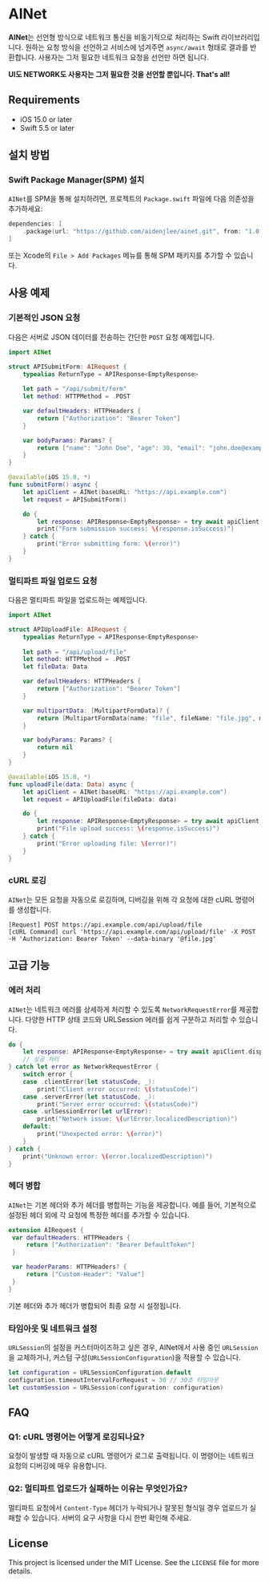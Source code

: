 
# AINet

**AINet**는 선언형 방식으로 네트워크 통신을 비동기적으로 처리하는 Swift 라이브러리입니다. 원하는 요청 방식을 선언하고 서비스에 넘겨주면 `async/await` 형태로 결과를 반환합니다. 사용자는 그저 필요한 네트워크 요청을 선언만 하면 됩니다.

**UI도 NETWORK도 사용자는 그저 필요한 것을 선언할 뿐입니다. That's all!**

## Requirements

- iOS 15.0 or later
- Swift 5.5 or later

## 설치 방법

### Swift Package Manager(SPM) 설치

`AINet`를 SPM을 통해 설치하려면, 프로젝트의 `Package.swift` 파일에 다음 의존성을 추가하세요:

```swift
dependencies: [
    .package(url: "https://github.com/aidenjlee/ainet.git", from: "1.0.0")
]
```

또는 Xcode의 `File > Add Packages` 메뉴를 통해 SPM 패키지를 추가할 수 있습니다.

## 사용 예제

### 기본적인 JSON 요청

다음은 서버로 JSON 데이터를 전송하는 간단한 `POST` 요청 예제입니다.

```swift
import AINet

struct APISubmitForm: AIRequest {
    typealias ReturnType = APIResponse<EmptyResponse>
    
    let path = "/api/submit/form"
    let method: HTTPMethod = .POST

    var defaultHeaders: HTTPHeaders {
        return ["Authorization": "Bearer Token"]
    }

    var bodyParams: Params? {
        return ["name": "John Doe", "age": 30, "email": "john.doe@example.com"]
    }
}

@available(iOS 15.0, *)
func submitForm() async {
    let apiClient = AINet(baseURL: "https://api.example.com")
    let request = APISubmitForm()

    do {
        let response: APIResponse<EmptyResponse> = try await apiClient.dispatch(request)
        print("Form submission success: \(response.isSuccess)")
    } catch {
        print("Error submitting form: \(error)")
    }
}
```

### 멀티파트 파일 업로드 요청

다음은 멀티파트 파일을 업로드하는 예제입니다.

```swift
import AINet

struct APIUploadFile: AIRequest {
    typealias ReturnType = APIResponse<EmptyResponse>
    
    let path = "/api/upload/file"
    let method: HTTPMethod = .POST
    let fileData: Data

    var defaultHeaders: HTTPHeaders {
        return ["Authorization": "Bearer Token"]
    }

    var multipartData: [MultipartFormData]? {
        return [MultipartFormData(name: "file", fileName: "file.jpg", mimeType: "image/jpeg", data: fileData)]
    }

    var bodyParams: Params? {
        return nil
    }
}

@available(iOS 15.0, *)
func uploadFile(data: Data) async {
    let apiClient = AINet(baseURL: "https://api.example.com")
    let request = APIUploadFile(fileData: data)

    do {
        let response: APIResponse<EmptyResponse> = try await apiClient.dispatch(request)
        print("File upload success: \(response.isSuccess)")
    } catch {
        print("Error uploading file: \(error)")
    }
}
```

### cURL 로깅

`AINet`는 모든 요청을 자동으로 로깅하며, 디버깅을 위해 각 요청에 대한 cURL 명령어를 생성합니다.

```
[Request] POST https://api.example.com/api/upload/file
[cURL Command] curl 'https://api.example.com/api/upload/file' -X POST -H 'Authorization: Bearer Token' --data-binary '@file.jpg'
```

## 고급 기능

### 에러 처리

`AINet`는 네트워크 에러를 상세하게 처리할 수 있도록 `NetworkRequestError`를 제공합니다. 다양한 HTTP 상태 코드와 URLSession 에러를 쉽게 구분하고 처리할 수 있습니다.

```swift
do {
    let response: APIResponse<EmptyResponse> = try await apiClient.dispatch(request)
    // 성공 처리
} catch let error as NetworkRequestError {
    switch error {
    case .clientError(let statusCode, _):
        print("Client error occurred: \(statusCode)")
    case .serverError(let statusCode, _):
        print("Server error occurred: \(statusCode)")
    case .urlSessionError(let urlError):
        print("Network issue: \(urlError.localizedDescription)")
    default:
        print("Unexpected error: \(error)")
    }
} catch {
    print("Unknown error: \(error.localizedDescription)")
}
```

### 헤더 병합

`AINet`는 기본 헤더와 추가 헤더를 병합하는 기능을 제공합니다. 예를 들어, 기본적으로 설정된 헤더 외에 각 요청에 특정한 헤더를 추가할 수 있습니다.

```swift
extension AIRequest {
 var defaultHeaders: HTTPHeaders {
     return ["Authorization": "Bearer DefaultToken"]
 }

 var headerParams: HTTPHeaders? {
     return ["Custom-Header": "Value"]
 }
}
```

기본 헤더와 추가 헤더가 병합되어 최종 요청 시 설정됩니다.

### 타임아웃 및 네트워크 설정

`URLSession`의 설정을 커스터마이즈하고 싶은 경우, AINet에서 사용 중인 `URLSession`을 교체하거나, 커스텀 구성(`URLSessionConfiguration`)을 적용할 수 있습니다.

```swift
let configuration = URLSessionConfiguration.default
configuration.timeoutIntervalForRequest = 30 // 30초 타임아웃
let customSession = URLSession(configuration: configuration)
```

## FAQ

### Q1: cURL 명령어는 어떻게 로깅되나요?

요청이 발생할 때 자동으로 cURL 명령어가 로그로 출력됩니다. 이 명령어는 네트워크 요청의 디버깅에 매우 유용합니다.

### Q2: 멀티파트 업로드가 실패하는 이유는 무엇인가요?

멀티파트 요청에서 `Content-Type` 헤더가 누락되거나 잘못된 형식일 경우 업로드가 실패할 수 있습니다. 서버의 요구 사항을 다시 한번 확인해 주세요.

## License

This project is licensed under the MIT License. See the `LICENSE` file for more details.
```
